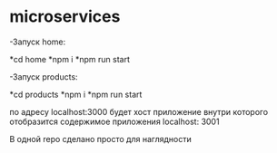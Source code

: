 # microservices

-Запуск home:

*cd home
*npm i
*npm run start

-Запуск products:

*cd products
*npm i
*npm run start

по адресу localhost:3000 будет хост приложение внутри которого отобразится содержимое приложения localhost: 3001 


В одной repo сделано просто для наглядности
